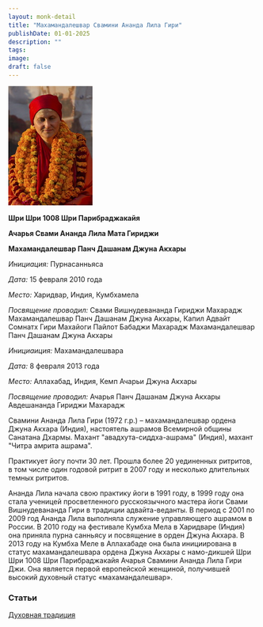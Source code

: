 ```yaml
---
layout: monk-detail
title: "Махамандалешвар Свамини Ананда Лила Гири"
publishDate: 01-01-2025
description: ""
tags:
image:
draft: false
---
```


![](/binaries/am/10292.jpg) 

**Шри Шри 1008 Шри Парибраджакайя** 

**Ачарья Свами Ананда Лила Мата Гириджи** 

**Махамандалешвар Панч Дашанам Джуна Акхары** 

_Инициация:_ Пурнасанньяса

_Дата:_ 15 февраля 2010 года

_Место:_ Харидвар, Индия, Кумбхамела

_Посвящение проводил:_ Свами Вишнудевананда Гириджи Махарадж Махамандалешвар Панч Дашанам Джуна Акхары, Капил Адвайт Сомнатх Гири Махайоги Пайлот Бабаджи Махарадж Махамандалешвар Панч Дашанам Джуна Акхары

_Инициаиция:_ Махамандалешвара

_Дата:_ 8 февраля 2013 года

_Место:_ Аллахабад, Индия, Кемп Ачарьи Джуна Акхары

_Посвящение проводил:_ Ачарья Панч Дашанам Джуна Акхары Авдешананда Гириджи Махарадж

 Свамини Ананда Лила Гири (1972 г.р.) – махамандалешвар ордена Джуна Акхара (Индия), настоятель ашрамов Всемирной общины Санатана Дхармы. Махант "авадхута-сиддха-ашрама" (Индия), махант "Читра амрита ашрама".

 Практикует йогу почти 30 лет. Прошла более 20 уединенных ритритов, в том числе один годовой ритрит в 2007 году и несколько длительных темных ритритов.

 Ананда Лила начала свою практику йоги в 1991 году, в 1999 году она стала ученицей просветленного русскоязычного мастера йоги Свами Вишнудевананда Гири в традиции адвайта-веданты. В период с 2001 по 2009 год Ананда Лила выполняла служение управляющего ашрамом в России. В 2010 году на фестивале Кумбха Мела в Харидваре (Индия) она приняла пурна санньясу и посвящение в орден Джуна Акхара. В 2013 году на Кумбха Меле в Аллахабаде она была инициирована в статус махамандалешвара ордена Джуна Акхары с намо-дикшей Шри Шри 1008 Шри Парибраджакайя Ачарья Свамини Ананда Лила Гири Джи. Она является первой европейской женщиной, получившей высокий духовный статус «махамандалешвар».

### Статьи

[Духовная традиция](/5050) 
  
  
